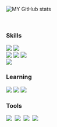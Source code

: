 ![MY GitHub stats](https://github-readme-stats.vercel.app/api?username=hqnseung&show_icons=true&theme=cobalt)

<br>
<h3>Skills</h3>
<div>
      <img src="https://img.shields.io/badge/Node.js-5FA04E?style=for-the-badge&logo=nodedotjs&logoColor=white"/>
      <img src="https://img.shields.io/badge/Express-000000?style=for-the-badge&logo=Express&logoColor=white"/>
      <br>
      <img src="https://img.shields.io/badge/HTML-E34F26?style=for-the-badge&logo=html5&logoColor=white"/>
      <img src="https://img.shields.io/badge/CSS-1572B6?style=for-the-badge&logo=css3&logoColor=white"/>
      <img src="https://img.shields.io/badge/Javascript-F7DF1E?style=for-the-badge&logo=javascript&logoColor=white"/>
      <br>
      <img src="https://img.shields.io/badge/mongodb-2C2C32?style=for-the-badge&logo=mongodb&logoColor=47A248"/> 
  </p>
</div>

<h3>Learning</h3>
<div>
      <img src="https://img.shields.io/badge/python-3776AB?style=for-the-badge&logo=python&logoColor=white"/>
      <img src="https://img.shields.io/badge/react-61DAFB?style=for-the-badge&logo=react&logoColor=white"/>
      <img src="https://img.shields.io/badge/next.js-000000?style=for-the-badge&logo=nextdotjs&logoColor=white"/>
</div>

<h3>Tools</h3>
<div>
      <img src="https://img.shields.io/badge/git-F05033.svg?style=for-the-badge&logo=git&logoColor=white" />&nbsp
      <img src="https://img.shields.io/badge/github-181717.svg?style=for-the-badge&logo=github&logoColor=white" />&nbsp
      <img src="https://img.shields.io/badge/VSCode-2C2C32.svg?style=for-the-badge&logo=visual-studio-code&logoColor=22ABF3" />&nbsp
      <img src="https://img.shields.io/badge/Netlify-2C2C32.svg?style=for-the-badge&logo=netlify&logoColor=#00C7B7" />&nbsp
</div>

